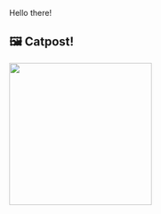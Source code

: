 Hello there!



## 🖼️ Catpost!

<sub>
    <img src="https://cdn2.thecatapi.com/images/wFQIf01uy.jpg" height="256">
</sub>

